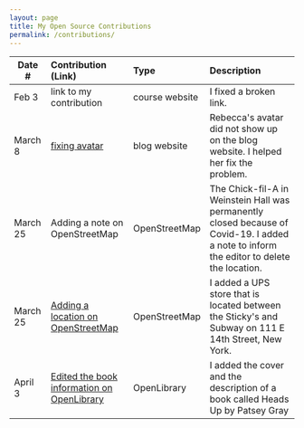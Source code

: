 ```yaml
---
layout: page
title: My Open Source Contributions
permalink: /contributions/
---
```


<!--
Type of the contribution should be "Wikipedia edit", "OpenStreet Map feature", "Documentation", "Course website", "Blog",
"Browser Add-on", etc.

The description should include a brief summary of what you did.

The link should bring us to a public page that shows your contribution. 

Replace the first row with your own contribution. 

-->





| Date #       | Contribution (Link)  | Type  | Description |
|---|:---|:---|:---|
| Feb 3   | link to my contribution    | course website    |   I fixed a broken link.    
| March 8  |  [fixing avatar](https://github.com/ossd-sp22/Rebeccaxxxxx-weekly/pulls?q=is%3Apr+is%3Aclosed)    |  blog website | Rebecca's avatar did not show up on the blog website. I helped her fix the problem.|
| March 25    | Adding a note on OpenStreetMap    |  OpenStreetMap   |  The Chick-fil-A in Weinstein Hall was permanently closed because of Covid-19. I added a note to inform the editor to delete the location.    |
| March 25    | [Adding a location on OpenStreetMap](https://www.openstreetmap.org/changeset/118926407#map=17/40.73266/-73.99202&layers=N)    | OpenStreetMap    | I added a UPS store that is located between the Sticky's and Subway on 111 E 14th Street, New York.     |
| April 3| [Edited the book information on OpenLibrary](https://openlibrary.org/books/OL6200750M/Heads_up.)| OpenLibrary| I added the cover and the description of a book called Heads Up by Patsey Gray|

